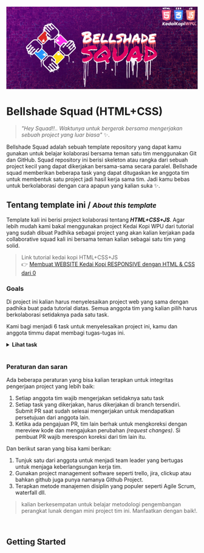<p align="center">
    <img src="./docs/img/squad-html-css.jpg">
</p>

# Bellshade Squad (HTML+CSS)

> _"Hey Squad!!.. Waktunya untuk bergerak bersama mengerjakan sebuah project yang luar biasa"_ ✨.

Bellshade Squad adalah sebuah template repository yang dapat kamu gunakan untuk belajar kolaborasi bersama teman satu tim menggunakan Git dan GitHub. Squad repository ini berisi skeleton atau rangka dari sebuah project kecil yang dapat dikerjakan bersama-sama secara paralel. Bellshade squad memberikan beberapa task yang dapat ditugaskan ke anggota tim untuk membentuk satu project jadi hasil kerja sama tim. Jadi kamu bebas untuk berkolaborasi dengan cara apapun yang kalian suka ✨.

## Tentang template ini / <small><i>About this template</i></small>

Template kali ini berisi project kolaborasi tentang _**HTML+CSS+JS**_. Agar lebih mudah kami bakal menggunakan project Kedai Kopi WPU dari tutorial yang sudah dibuat Padhika sebagai project yang akan kalian kerjakan pada collaborative squad kali ini bersama teman kalian sebagai satu tim yang solid.

> Link tutorial kedai kopi HTML+CSS+JS<br/>
> 👉 [Membuat WEBSITE Kedai Kopi RESPONSIVE dengan HTML & CSS dari 0 ](https://www.youtube.com/watch?v=MCVkMmYL-aY)

### Goals

Di project ini kalian harus menyelesaikan project web yang sama dengan padhika buat pada tutorial diatas. Semua anggota tim yang kalian pilih harus berkolaborasi setidaknya pada satu task.

Kami bagi menjadi 6 task untuk menyelesaikan project ini, kamu dan anggota timmu dapat membagi tugas-tugas ini.

<details>
    <summary><strong>Lihat task</strong></summary>

1. **Navbar** _([issue](https://github.com/bellshade/squad-frontend-1/issues/1))_

Navbar disini meliputi:

-   navbar brand (logo)
-   navbar link
-   navbar icon (termasuk toggler)
-   mobile responsive navbar

<p align="center">
    <img src="./docs/img/task-1-navbar-desktop.jpg">
</p>
jangan lupa tentang responsitivity, di layar mobile harus tampak seperti berikut
<br>
<br>
<p align="center">
    <img src="./docs/img/task-1-navbar-mobile.jpg" width="40%">
</p>

2. **Jumbotron** _([issue](https://github.com/bellshade/squad-frontend-1/issues/3))_

Jumbotron adalah bagian banner besar yang menjadi titik fokus utama pengguna saat sekilas memandang halaman web. Section hero jumbotron meliputi:

-   Background image besar menggunakan ./img/header-bg.jpg
-   Sejumlah title text, dan
-   CTA (click to action)
-   polesan sedikit gradient black to transparent keatas di daerah paling bawah jumbotron untuk menunjukkan kesan dark moody coffee
<p align="center">
    <img src="./docs/img/task-2-jumbotron-screen.jpg">
</p>

3. **About Section** _([issue](https://github.com/bellshade/squad-frontend-1/issues/5))_

Task ini berisi section tentang apapun berkaitan dengan about us. kurang lebih seperti ini. Jangan lupakan untuk menerapkan responsive mobile.

<p align="center">
    <img src="./docs/img/task-3-about-us.jpg">
</p>

4. **Menu Section** _([issue](https://github.com/bellshade/squad-frontend-1/issues/7))_

Menu section berisi daftar menu minuman kopi yang tersedia, digambarkan dalam card yang berjajar berisi gambar, nama minuman dan harganya. Jangan lupakan untuk menerapkan responsive mobile juga!.

<p align="center">
    <img src="./docs/img/task-4-menu.jpg">
</p>

5. **Kontak Kami** _([issue](https://github.com/bellshade/squad-frontend-1/issues/9))_
   Contact section adalah bagian yang menggambarkan kontak dari yang menyediakan kopi ini. Contact terdiri atas:

-   Maps
-   Static Form (nama, email dan no. hp)

<p align="center">
    <img src="./docs/img/task-5-contact.jpg">
</p>

6. **Footer** _([issue](https://github.com/bellshade/squad-frontend-1/issues/10))_
   Footer berisi

-   link scrollspy seperti navbar
-   social link
-   credits
<p align="center">
    <img src="./docs/img/task-6-footer.jpg">
</p>

</details>

<br>

### Peraturan dan saran

Ada beberapa peraturan yang bisa kalian terapkan untuk integritas pengerjaan project yang lebih baik:

1. Setiap anggota tim wajib mengerjakan setidaknya satu task
2. Setiap task yang dikerjakan, harus dikerjakan di branch tersendiri. <br>Submit PR saat sudah selesai mengerjakan untuk mendapatkan persetujuan dari anggota lain.
3. Ketika ada pengajuan PR, tim lain berhak untuk mengkoreksi dengan mereview kode dan mengajukan perubahan _(request changes)_. Si pembuat PR wajib merespon koreksi dari tim lain itu.

Dan berikut saran yang bisa kami berikan:

1. Tunjuk satu dari anggota untuk menjadi team leader yang bertugas untuk menjaga keberlangsungan kerja tim.
2. Gunakan project management software seperti trello, jira, clickup atau bahkan github juga punya namanya Github Project.
3. Terapkan metode manajemen disiplin yang populer seperti Agile Scrum, waterfall dll.<br/>

> kalian berkesempatan untuk belajar metodologi pengembangan perangkat lunak dengan mini project tim ini. Manfaatkan dengan baik!.

<br>

## Getting Started
